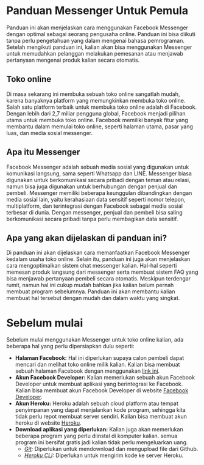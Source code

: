 # Panduan Messenger Untuk Pemula
Panduan ini akan menjelaskan cara menggunakan Facebook Messenger dengan optimal sebagai seorang pengusaha online. Panduan ini bisa diikuti tanpa perlu pengetahuan yang dalam mengenai bahasa pemrograman. Setelah mengikuti panduan ini, kalian akan bisa menggunakan Messenger untuk memudahkan pelanggan melakukan pemesanan atau menjawab pertanyaan mengenai produk kalian secara otomatis. 

## Toko online
Di masa sekarang ini membuka sebuah toko online sangatlah mudah, karena banyaknya platform yang memungkinkan membuka toko online.
Salah satu platform terbaik untuk membuka toko online adalah di Facebook.
Dengan lebih dari 2,7 miliar pengguna global, Facebook menjadi pilihan utama untuk membuka toko online.
Facebook memiliki banyak fitur yang membantu dalam memulai toko online, seperti halaman utama, pasar yang luas, dan media sosial messenger.

## Apa itu Messenger
Facebook Messenger adalah sebuah media sosial yang digunakan untuk komunikasi langsung, sama seperti Whatsapp dan LINE.
Messenger biasa digunakan untuk berkomunikasi secara pribadi dengan teman atau relasi, namun bisa juga digunakan untuk berhubungan dengan penjual dan pembeli.
Messenger memiliki beberapa keunggulan dibandingkan dengan media sosial lain, yaitu kerahasiaan data sensitif seperti nomor telepon, multiplatform, dan terintegrasi dengan Facebook sebagai media sosial terbesar di dunia.
Dengan messenger, penjual dan pembeli bisa saling berkomunikasi secara pribadi tanpa perlu membagikan data sensitif.

## Apa yang akan dijelaskan di panduan ini?
Di panduan ini akan dijelaskan cara memanfaatkan Facebook Messenger kedalam usaha toko online.
Selain itu, panduan ini juga akan menjelaskan cara mengoptimalkan sistem chat messenger kalian.
Hal-hal seperti memesan produk langsung dari messenger serta membuat sistem FAQ yang bisa menjawab pertanyaan pembeli secara otomatis.
Meskipun terdengar rumit, namun hal ini cukup mudah bahkan jika kalian belum pernah membuat program sebelumnya.
Panduan ini akan membantu kalian membuat hal tersebut dengan mudah dan dalam waktu yang singkat.

# Sebelum mulai
Sebelum mulai menggunakan Messenger untuk toko online kalian, ada beberapa hal yang perlu dipersiapkan dulu seperti:
- **Halaman Facebook:** Hal ini diperlukan supaya calon pembeli dapat mencari dan melihat toko online milik kalian. 
  Kalian bisa membuat sebuah halaman Facebook dengan menggunakan [link ini](https://www.facebook.com/pages/create).
- **Akun Facebook Developer:** Kalian memerlukan sebuah akun Facebook Developer untuk membuat aplikasi yang berintegrasi ke Facebook.
  Kalian bisa membuat akun Facebook Developer di website [Facebook Developer](https://developers.facebook.com/).
- **Akun Heroku:** Heroku adalah sebuah cloud platform atau tempat penyimpanan yang dapat menjalankan kode program, sehingga kita tidak perlu repot membuat server sendiri.
  Kalian bisa membuat akun heroku di website [Heroku](https://www.heroku.com/).
- **Download aplikasi yang diperlukan:** Kalian juga akan memerlukan beberapa program yang perlu diinstal di komputer kalian.
  semua program ini bersifat gratis jadi kalian tidak perlu mengeluarkan uang.
  - *[Git](https://git-scm.com/downloads):* Diperlukan untuk mendownload dan mengupload file dari Github.
  - *[Heroku CLI](https://devcenter.heroku.com/articles/heroku-cli):* Diperlukan untuk mengirim kode ke server Heroku.
